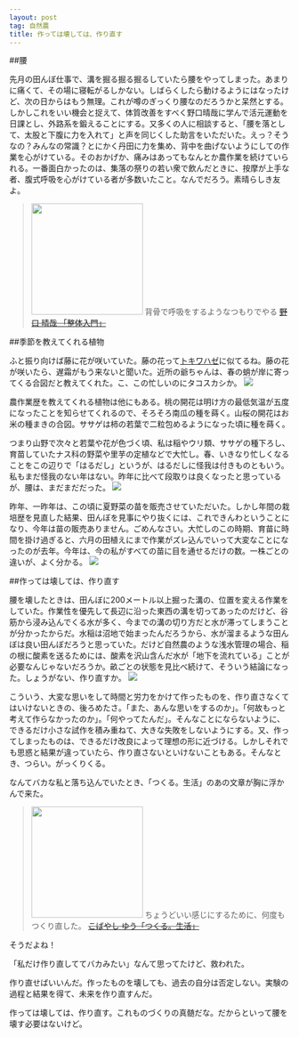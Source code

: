 ```yaml
---
layout: post
tag: 自然農
title: 作っては壊しては、作り直す
---
```

##腰

先月の田んぼ仕事で、溝を掘る掘る掘るしていたら腰をやってしまった。あまりに痛くて、その場に寝転がるしかない。しばらくしたら動けるようにはなったけど、次の日からはもう無理。これが噂のぎっくり腰なのだろうかと呆然とする。しかしこれをいい機会と捉えて、体質改善をすべく野口晴哉に学んで活元運動を日課とし、外路系を鍛えることにする。又多くの人に相談すると、「腰を落として、太股と下腹に力を入れて」と声を同じくした助言をいただいた。えっ？そうなの？みんなの常識？とにかく丹田に力を集め、背中を曲げないようにしての作業を心がけている。そのおかげか、痛みはあってもなんとか農作業を続けていられる。一番面白かったのは、集落の祭りの若い衆で飲んだときに、按摩が上手な者、腹式呼吸を心がけている者が多数いたこと。なんでだろう。素晴らしき友よ。

><img class="nolazy" src="http://ecx.images-amazon.com/images/I/417F1R2T7DL._SX332_BO1,204,203,200_.jpg" style="width: 200px">
>背骨で呼吸をするようなつもりでやる
><s><a  href="http://www.amazon.co.jp/gp/product/4480037063/ref=as_li_ss_tl?ie=UTF8&camp=247&creative=7399&creativeASIN=4480037063&linkCode=as2&tag=kobapan-22">野口 晴哉 「整体入門」</a><img src="http://ir-jp.amazon-adsystem.com/e/ir?t=kobapan-22&l=as2&o=9&a=4480037063" width="1" height="1" border="0" alt="" style="border:none !important; margin:0px !important;" /></s>


##季節を教えてくれる植物

ふと振り向けば藤に花が咲いていた。藤の花って[トキワハゼ](https://www.flickr.com/photos/kobapan/5792239073/in/album-72157624144889354/)に似てるね。藤の花が咲いたら、遅霜がもう来ないと聞いた。近所の爺ちゃんは、春の蛸が岸に寄ってくる合図だと教えてくれた。こ、この忙しいのにタコスカシか。
![](https://c2.staticflickr.com/8/7516/26320464984_6c9198ef48.jpg)

農作業歴を教えてくれる植物は他にもある。桃の開花は明け方の最低気温が五度になったことを知らせてくれるので、そろそろ南瓜の種を蒔く。山桜の開花はお米の種まきの合図。ササゲは柿の若葉で二粒包めるようになった頃に種を蒔く。

つまり山野で次々と若葉や花が色づく頃、私は稲やウリ類、ササゲの種下ろし、育苗していたナス科の野菜や里芋の定植などで大忙し。春、いきなり忙しくなることをこの辺りで「はるだし」というが、はるだしに怪我は付きものともいう。私もまだ怪我のない年はない。昨年に比べて段取りは良くなったと思っているが、腰は、まだまだだった。
![](https://c2.staticflickr.com/8/7297/26636985540_bca297276a.jpg)

昨年、一昨年は、この頃に夏野菜の苗を販売させていただいた。しかし年間の栽培歴を見直した結果、田んぼを見事にやり抜くには、これできんわということになり、今年は苗の販売ありません。ごめんなさい。大忙しのこの時期、育苗に時間を掛け過ぎると、六月の田植えにまで作業がズレ込んでいって大変なことになったのが去年。今年は、今の私がすべての苗に目を通せるだけの数。一株ごとの違いが、よく分かる。
![](https://c2.staticflickr.com/8/7313/26636983870_dd10507401.jpg)


##作っては壊しては、作り直す

腰を壊したときは、田んぼに200メートル以上掘った溝の、位置を変える作業をしていた。作業性を優先して長辺に沿った東西の溝を切ってあったのだけど、谷筋から浸み込んでくる水が多く、今までの溝の切り方だと水が滞ってしまうことが分かったからだ。水稲は沼地で始まったんだろうから、水が溜まるような田んぼは良い田んぼだろうと思っていた。だけど自然農のような浅水管理の場合、稲の根に酸素を送るためには、酸素を沢山含んだ水が「地下を流れている」ことが必要なんじゃないだろうか。畝ごとの状態を見比べ続けて、そういう結論になった。しょうがない、作り直すか。
![](https://c1.staticflickr.com/3/2909/14588993926_9ed20f823c.jpg)

こういう、大変な思いをして時間と労力をかけて作ったものを、作り直さなくてはいけないときの、後ろめたさ。「また、あんな思いをするのか」。「何故もっと考えて作らなかったのか」。「何やってたんだ」。そんなことにならないように、できるだけ小さな試作を積み重ねて、大きな失敗をしないようにする。又、作ってしまったものは、できるだけ改良によって理想の形に近づける。しかしそれでも思惑と結果が違っていたら、作り直さないといけないこともある。そんなとき、つらい。がっくりくる。

なんてバカな私と落ち込んでいたとき、「つくる。生活」のあの文章が胸に浮かんで来た。

><img src="http://ecx.images-amazon.com/images/I/514PYS0PFHL._SX333_BO1,204,203,200_.jpg" style="width:200px"/>
>ちょうどいい感じにするために、何度もつくり直した。
><s><a  href="http://www.amazon.co.jp/gp/product/4391129558/ref=as_li_ss_tl?ie=UTF8&camp=247&creative=7399&creativeASIN=4391129558&linkCode=as2&tag=kobapan-22">こばやし ゆう「つくる。生活」</a><img src="http://ir-jp.amazon-adsystem.com/e/ir?t=kobapan-22&l=as2&o=9&a=4391129558" width="1" height="1" border="0" alt="" style="border:none !important; margin:0px !important;" /></s>

そうだよね！

「私だけ作り直しててバカみたい」なんて思ってたけど、救われた。

作り直せばいいんだ。作ったものを壊しても、過去の自分は否定しない。実験の過程と結果を得て、未来を作り直すんだ。

作っては壊しては、作り直す。これものづくりの真髄だな。だからといって腰を壊す必要はないけど。



